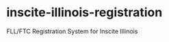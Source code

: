 inscite-illinois-registration
=============================

FLL/FTC Registration System for Inscite Illinois
